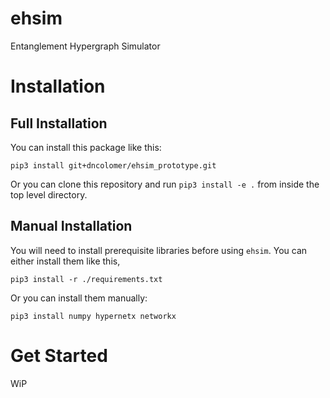 # ehsim
Entanglement Hypergraph Simulator

# Installation

## Full Installation

You can install this package like this:

```shell
pip3 install git+dncolomer/ehsim_prototype.git
```

Or you can clone this repository and run `pip3 install -e .` from inside the top level directory.

## Manual Installation

You will need to install prerequisite libraries before using `ehsim`. You can either install them like this,

```shell
pip3 install -r ./requirements.txt
```

Or you can install them manually:

```shell
pip3 install numpy hypernetx networkx
```

# Get Started

WiP